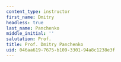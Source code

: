 ```yaml
---
content_type: instructor
first_name: Dmitry
headless: true
last_name: Panchenko
middle_initial: ''
salutation: Prof.
title: Prof. Dmitry Panchenko
uid: 046aa619-7675-b109-3301-94a8c1238e3f
---
```

